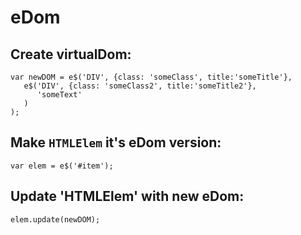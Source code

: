 # eDom

## Create virtualDom:
```
var newDOM = e$('DIV', {class: 'someClass', title:'someTitle'}, 
   e$('DIV', {class: 'someClass2', title:'someTitle2'}, 
      'someText'
   )
);
```

## Make `HTMLElem` it's eDom version:
```
var elem = e$('#item');
```

## Update 'HTMLElem' with new eDom:
```
elem.update(newDOM);
```

